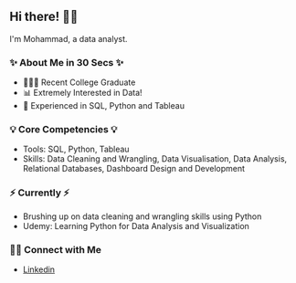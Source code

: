 ## Hi there! 👨‍🎓

I'm Mohammad, a data analyst.

### ✨ About Me in 30 Secs ✨
- 👩🏻‍💻 Recent College Graduate
- 📊 Extremely Interested in Data!
- 📝 Experienced in SQL, Python and Tableau

### 💡 Core Competencies 💡
- Tools: SQL, Python, Tableau
- Skills: Data Cleaning and Wrangling, Data Visualisation, Data Analysis, Relational Databases, Dashboard Design and Development

### ⚡️ Currently ⚡️
- Brushing up on data cleaning and wrangling skills using Python
- Udemy: Learning Python for Data Analysis and Visualization

### 🙌🏻 Connect with Me
- [Linkedin](https://www.linkedin.com/in/mohammad-eimon-4331b41ab/)
